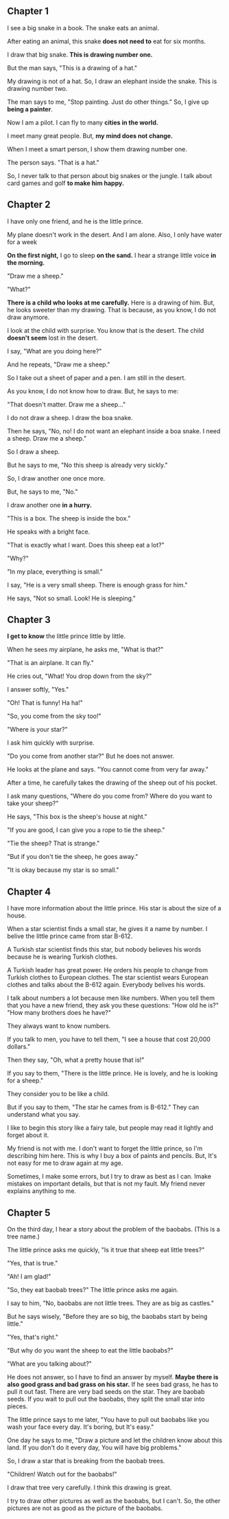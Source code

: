 ## Chapter 1

I see a big snake in a book. The snake eats an animal.

After eating an animal, this snake **does not need to** eat for six months.

I draw that big snake. **This is drawing number one.**

But the man says, "This is a drawing of a hat."

My drawing is not of a hat. So, I draw an elephant inside the snake. This is drawing number two.

The man says to me, "Stop painting. Just do other things." So, I give up **being a painter**.

Now I am a pilot. I can fly to many **cities in the world.**

I meet many great people. But, **my mind does not change.**

When I meet a smart person, I show them drawing number one.

The person says. "That is a hat."

So, I never talk to that person about big snakes or the jungle. I talk about card games and golf **to make him happy.**


## Chapter 2

I have only one friend, and he is the little prince.

My plane doesn't work in the desert. And I am alone. Also, I only have water for a week

**On the first night,** I go to sleep **on the sand.** I hear a strange little voice **in the morning.**

"Draw me a sheep."

"What?"

**There is a child who looks at me carefully.** Here is a drawing of him. But, he looks sweeter than my drawing. That is because, as you know, I do not draw anymore.

I look at the child with surprise. You know that is the desert. The child **doesn't seem** lost in the desert.

I say, "What are you doing here?"

And he repeats, "Draw me a sheep."

So I take out a sheet of paper and a pen. I am still in the desert.

As you know, I do not know how to draw. But, he says to me:

"That doesn't matter. Draw me a sheep..."

I do not draw a sheep. I draw the boa snake.

Then he says, "No, no! I do not want an elephant inside a boa snake. I need a sheep. Draw me a sheep."

So I draw a sheep.

But he says to me, "No this sheep is already very sickly."

So, I draw another one once more.

But, he says to me, "No."

I draw another one **in a hurry.**

"This is a box. The sheep is inside the box."

He speaks with a bright face.

"That is exactly what I want. Does this sheep eat a lot?"

"Why?"

"In my place, everything is small."

I say, "He is a very small sheep. There is enough grass for him."

He says, "Not so small. Look! He is sleeping."


## Chapter 3

**I get to know** the little prince little by little.

When he sees my airplane, he asks me, "What is that?"

"That is an airplane. It can fly."

He cries out, "What! You drop down from the sky?"

I answer softly, "Yes."

"Oh! That is funny! Ha ha!"

"So, you come from the sky too!"

"Where is your star?"

I ask him quickly with surprise.

"Do you come from another star?" But he does not answer.

He looks at the plane and says. "You cannot come from very far away."

After a time, he carefully takes the drawing of the sheep out of his pocket.

I ask many questions, "Where do you come from? Where do you want to take your sheep?"

He says, "This box is the sheep's house at night."

"If you are good, I can give you a rope to tie the sheep."

"Tie the sheep? That is strange."

"But if you don't tie the sheep, he goes away."

"It is okay because my star is so small."

## Chapter 4

I have more information about the little prince. His star is about the size of a house.

When a star scientist finds a small star, he gives it a name by number. I belive the little prince came from star B-612.

A Turkish star scientist finds this star, but nobody believes his words because he is wearing Turkish clothes.

A Turkish leader has great power. He orders his people to change from Turkish clothes to European clothes. The star scientist wears European clothes and talks about the B-612 again. Everybody belives his words.

I talk about numbers a lot because men like numbers. When you tell them that you have a new friend, they ask you these questions: "How old he is?" "How many brothers does he have?"

They always want to know numbers.

If you talk to men, you have to tell them, "I see a house that cost 20,000 dollars."

Then they say, "Oh, what a pretty house that is!"

If you say to them, "There is the little prince. He is lovely, and he is looking for a sheep."

They consider you to be like a child.

But if you say to them, "The star he cames from is B-612." They can understand what you say.

I like to begin this story like a fairy tale, but people may read it lightly and forget about it.

My friend is not with me. I don't want to forget the little prince, so I'm describing him here. This is why I buy a box of paints and pencils. But, It's not easy for me to draw again at my age.

Sometimes, I make some errors, but I try to draw as best as I can. Imake mistakes on important details, but that is not my fault. My friend never explains anything to me.

## Chapter 5

On the third day, I hear a story about the problem of the baobabs. (This is a tree name.)

The little prince asks me quickly, "Is it true that sheep eat little trees?"

"Yes, that is true."

"Ah! I am glad!"

"So, they eat baobab trees?" The little prince asks me again.

I say to him, "No, baobabs are not little trees. They are as big as castles."

But he says wisely, "Before they are so big, the baobabs start by being little."

"Yes, that's right."

"But why do you want the sheep to eat the little baobabs?"

"What are you talking about?"

He does not answer, so I have to find an answer by myself. **Maybe there is also good grass and bad grass on his star.** If he sees bad grass, he has to pull it out fast. There are very bad seeds on the star. They are baobab seeds. If you wait to pull out the baobabs, they split the small star into pieces.

The little prince says to me later, "You have to pull out baobabs like you wash your face every day. It's boring, but It's easy."

One day he says to me, "Draw a picture and let the children know about this land. If you don't do it every day, You will have big problems."

So, I draw a star that is breaking from the baobab trees.

"Children! Watch out for the baobabs!"

I draw that tree very carefully. I think this drawing is great.

I try to draw other pictures as well as the baobabs, but I can't. So, the other pictures are not as good as the picture of the baobabs.





















